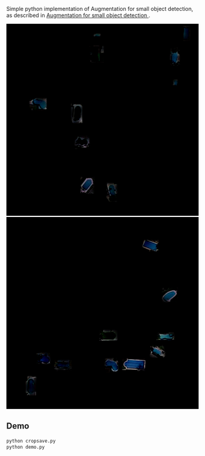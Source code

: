Simple python implementation of Augmentation for small object detection, as described in [Augmentation for small object detection
](https://arxiv.org/pdf/1902.07296.pdf).

![img1](SmallObjectAugmentation/data/save/sp_1999.png)
![img2](SmallObjectAugmentation/data/save/sp_2000.png)

## Demo
```shell
python cropsave.py
python demo.py
```
